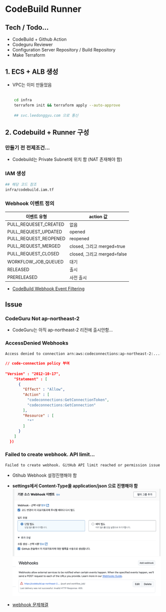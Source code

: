 # CodeBuild Runner

## Tech / Todo...

- CodeBuild + Github Action
- Codeguru Reviewer
- Configuration Server Repository / Build Repository 
- Make Terraform

## 1. ECS + ALB 생성

- VPC는 이미 만들었음

```sh

    cd infra
    terraform init && terraform apply --auto-approve

    ## svc.leedonggyu.com 으로 통신
```

## 2. Codebuild + Runner 구성

### 만들기 전 전제조건...

- Codebuild는 Private Subnet에 위치 함 (NAT 존재해야 함)

### IAM 생성

```sh
## 해당 코드 참조
infra/codebuild.iam.tf
```

### Webhook 이벤트 정의

| 이벤트 유형 | action 값 |
|----------|----------|
| PULL_REQUESET_CREATED    | 없음     |
| PULL_REQUEST_UPDATED    | opened    |
| PULL_REQUEST_REOPENED   | reopened     |
| PULL_REQUEST_MERGED   | closed, 그리고 merged=true     |
| PULL_REQUEST_CLOSED   | closed, 그리고 merged=false     |
| WORKFLOW_JOB_QUEUED   | 대기     |
| RELEASED   | 출시     |
| PRERELEASED   | 사전 출시     |

- <a href="https://docs.aws.amazon.com/ko_kr/codebuild/latest/userguide/github-webhook-events-console.html"> CodeBuild Webhook Event Filtering </a>

## Issue

### CodeGuru Not ap-northeast-2

- CodeGuru는 아직 ap-northeast-2 리전에 출시안함...

### AccessDenied Webhooks

```sh
Access denied to connection arn:aws:codeconnections:ap-northeast-2:...:connection/a0e329d4-0479-408c-8501-e454d19374f8 Troubleshooting guide: https://docs.aws.amazon.com/codebuild/latest/userguide/connections-github-app.html#connections-github-troubleshooting
```

```json
// code-connection policy 부여

"Version" : "2012-10-17",
    "Statement" : [
      {
        "Effect" : "Allow",
        "Action" : [
          "codeconnections:GetConnectionToken",
          "codeconnections:GetConnection"
        ],
        "Resource" : [
          "*"
        ]
      }
    ]
  })
```

### Failed to create webhook. API limit...

```sh
Failed to create webhook. GitHub API limit reached or permission issue encountered when creating the webhook.
```

- Gtihub Webhook 설정진행해야 함
- <b>settings에서 Content-Type을 application/json 으로 진행해야 함</b>
![pr-1](./public/pr-1.png)
![p2-2](./public/pr-2.png)


- <a href="https://docs.aws.amazon.com/ko_kr/codebuild/latest/userguide/action-runner-troubleshoot-webhook.html"> webhook 문제해결 </a>